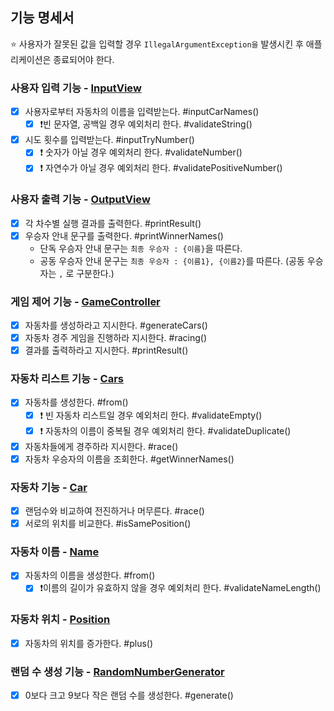 ## 기능 명세서

⭐️ 사용자가 잘못된 값을 입력할 경우 `IllegalArgumentException을` 발생시킨 후 애플리케이션은 종료되어야 한다.

### 사용자 입력 기능 - [InputView](../src/main/java/racingcar/view/InputView.java)

- [x] 사용자로부터 자동차의 이름을 입력받는다. #inputCarNames()
    - [x] ❗️빈 문자열, 공백일 경우 예외처리 한다. #validateString()
- [x] 시도 횟수를 입력받는다. #inputTryNumber()
    - [x] ❗️ 숫자가 아닐 경우 예외처리 한다. #validateNumber()
    - [x] ❗️ 자연수가 아닐 경우 예외처리 한다. #validatePositiveNumber()

### 사용자 출력 기능 - [OutputView](../src/main/java/racingcar/view/OutputView.java)

- [x] 각 차수별 실행 결과를 출력한다. #printResult()
- [x] 우승자 안내 문구를 출력한다. #printWinnerNames()
    - 단독 우승자 안내 문구는 `최종 우승자 : {이름}`을 따른다.
    - 공동 우승자 안내 문구는 `최종 우승자 : {이름1}, {이름2}`를 따른다. (공동 우승자는 `,` 로 구분한다.)

### 게임 제어 기능 - [GameController](../src/main/java/racingcar/controller/GameController.java)

- [x] 자동차를 생성하라고 지시한다. #generateCars()
- [x] 자동차 경주 게임을 진행하라 지시한다. #racing()
- [x] 결과를 출력하라고 지시한다. #printResult()

### 자동차 리스트 기능 - [Cars](../src/main/java/racingcar/model/Cars.java)

- [x] 자동차를 생성한다. #from()
    - [x] ❗️ 빈 자동차 리스트일 경우 예외처리 한다. #validateEmpty()
    - [x] ❗️ 자동차의 이름이 중복될 경우 예외처리 한다. #validateDuplicate()
- [x] 자동차들에게 경주하라 지시한다. #race()
- [x] 자동차 우승자의 이름을 조회한다. #getWinnerNames()

### 자동차 기능 - [Car](../src/main/java/racingcar/model/car/Car.java)

- [x] 랜덤수와 비교하여 전진하거나 머무른다. #race()
- [x] 서로의 위치를 비교한다. #isSamePosition()

### 자동차 이름 - [Name](../src/main/java/racingcar/model/car/Name.java)

- [x] 자동차의 이름을 생성한다. #from()
    - [x] ❗️이름의 길이가 유효하지 않을 경우 예외처리 한다. #validateNameLength()

### 자동차 위치 - [Position](../src/main/java/racingcar/model/car/Position.java)

- [x] 자동차의 위치를 증가한다. #plus()

### 랜덤 수 생성 기능 - [RandomNumberGenerator](../src/main/java/racingcar/model/RandomNumberGenerator.java)

- [x] 0보다 크고 9보다 작은 랜덤 수를 생성한다. #generate()
